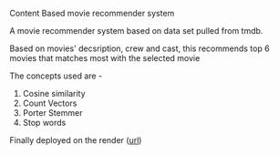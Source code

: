 Content Based movie recommender system

A movie recommender system based on data set pulled from tmdb.

Based on movies' decsription, crew and cast, this recommends top 6 movies that matches most with the selected movie

The concepts used are -

1. Cosine similarity
2. Count Vectors
3. Porter Stemmer
4. Stop words

Finally deployed on the render ([url](https://movies-recommend-rij.onrender.com/))
